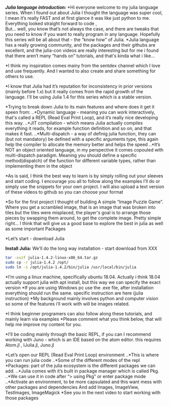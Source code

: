 **_Julia language introduction:_**
*Hi everyone welcome to my julia language series. When I found out about Julia I thought the language was super cool, I mean it’s really  FAST and at first glance it was like just python to me. Everything looked straight forward to code ,  
But… well, you know that’s not always the case, and there are tweaks that you need to know if you want to really program in any language.
Hopefully this series will be all about that - the “know how” of Julia.
*Julia language  has a really  growing community, and the packages and their githubs are excellent, and the julia-con videos are really interesting but for me i found that there aren’t many “hands on” tutorials, and that's kinda what i like...

*I think my inspiration comes mainy from the sentdex channel which I love and use frequently. And I wanted to also create and share something for others to use.

*I know that Julia had it’s reputation for inconsistency in prior versions (mainly before 1.x) but it really comes from the rapid growth of the language.  I'll be using Julia 1.4 for this series which is a stable version.


*Trying to break down Julia to its main features and where does it get it speen from:
..*Dynamic language - meaning you can work interactively, that's called a REPL (Read Eval Print Loop), and it’s really nice developing this way.
..*JIT compilation - which means Julia actually compiles everything it reads, for example  function definition and so on, and that makes it fast.
..*Multi-dispatch - a way of definig julia function, they can (but not mandatory) be defined with a specific arguments type, this again help the compiler to allocate the memory better and helps the speed
..*It’s NOT an object oriented language, in my perspective it comes copouled with multi-dispatch  paradigm. Meaning you should define a specific method(dispatch) of the function for different variable types, rather than implementing them in the object


*As is said, I think the best way to learn is by simply rolling out your sleeves and start coding. I encourage you all to follow along the examples I’ll do or simply use the snippets for your own project. I will also upload a text version of these videos to github so you can choose your format

*So for the first project I thought of building A simple “Image Puzzle Game”. Where you get a scrambled image, that is an image that was broken into tiles but the tiles were misplaced, the player's goal is to arrange those pieces by swapping them around, to get the complete image.
Pretty simple right…
I think that will give us a good base to explore the best in julia as well as some important Packages

*Let’s start - download Julia



**Install Julia:**
We’ll do the long way installation - start download from XXX
```bash
tar -xvzf julia-1.4.2-linux-x86_64.tar.gz
sudo cp -r julia-1.4.2 /opt/
sudo ln -s /opt/julia-1.4.2/bin/julia /usr/local/bin/julia
```

*I’m using a linux machine, specifically ubuntu 18.04.
Actually i think 18.04 actually support julia with apt install, but this way we can specify the exact version
*If you are using Windows pc use the .exe file, after installation everything should run the same. specific instruction are here (julia instruction)
*My background mainly involves python and computer vision so some of the features i’ll work with will be images related.

*I think beginner programers can also follow along these tutorials, and mainly learn via examples
*Please comment what you think below, that will help me improve my content for you.

*I’ll be coding mainly through the basic REPL, if you can I recommend working with Juno - which is an IDE based on the atom editor.
this requires Atom.jl , IJulia.jl, Juno.jl





*Let’s open our REPL (Read Eval Print Loop) environment
..*This is where you can run julia code
..*Some of the different modes of the repl 
*Packages: part of the julia ecosystem is the different packages we can add.
..*Julia comes with it’s built in package manager which is called Pkg.
..*We can use it in code after “> using Pkg” or enter package mode
..*Activate an environment, to be more capsulated and this want mess with other packages and dependencies
And add Images, ImageView, TestImages, ImageMagick
*See you in the next video to start working with those packages




